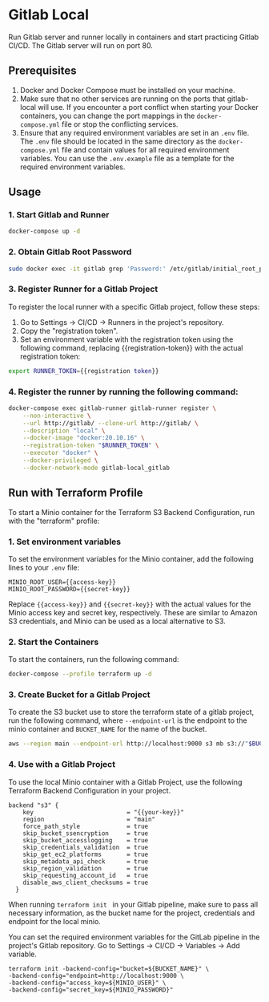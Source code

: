 # Gitlab Local

Run Gitlab server and runner locally in containers and start practicing Gitlab CI/CD. The Gitlab server will run on port 80.

## Prerequisites

1. Docker and Docker Compose must be installed on your machine.
2. Make sure that no other services are running on the ports that gitlab-local will use. If you encounter a port conflict when starting your Docker containers, you can change the port mappings in the `docker-compose.yml` file or stop the conflicting services.
3. Ensure that any required environment variables are set in an `.env` file. The `.env` file should be located in the same directory as the `docker-compose.yml` file and contain values for all required environment variables. You can use the `.env.example` file as a template for the required environment variables.

## Usage

### 1. Start Gitlab and Runner
```bash
docker-compose up -d
```

### 2. Obtain Gitlab Root Password
```bash
sudo docker exec -it gitlab grep 'Password:' /etc/gitlab/initial_root_password
```

### 3. Register Runner for a Gitlab Project
To register the local runner with a specific Gitlab project, follow these steps:

1. Go to Settings -> CI/CD -> Runners in the project's repository.
2. Copy the "registration token".
3. Set an environment variable with the registration token using the following command, replacing {{registration-token}} with the actual registration token: 

```bash
export RUNNER_TOKEN={{registration token}}
```
### 4. Register the runner by running the following command:

```bash
docker-compose exec gitlab-runner gitlab-runner register \
    --non-interactive \
    --url http://gitlab/ --clone-url http://gitlab/ \
    --description "local" \
    --docker-image "docker:20.10.16" \
    --registration-token "$RUNNER_TOKEN" \
    --executor "docker" \
    --docker-privileged \
    --docker-network-mode gitlab-local_gitlab
```

## Run with Terraform Profile

To start a Minio container for the Terraform S3 Backend Configuration, run with the "terraform" profile:

### 1. Set environment variables
To set the environment variables for the Minio container, add the following lines to your `.env` file:
```text
MINIO_ROOT_USER={{access-key}}
MINIO_ROOT_PASSWORD={{secret-key}}
```
Replace `{{access-key}}` and `{{secret-key}}` with the actual values for the Minio access key and secret key, respectively. 
These are similar to Amazon S3 credentials, and Minio can be used as a local alternative to S3.

### 2. Start the Containers
To start the containers, run the following command:
```bash
docker-compose --profile terraform up -d
```

### 3. Create Bucket for a Gitlab Project
To create the S3 bucket use to store the terraform state of a gitlab project, run the following command, where `--endpoint-url` is the endpoint to the minio container and `BUCKET_NAME` for the name of the bucket.

```bash
aws --region main --endpoint-url http://localhost:9000 s3 mb s3://"$BUCKET_NAME"
```

### 4. Use with a Gitlab Project

To use the local Minio container with a Gitlab Project, use the following Terraform Backend Configuration in your project.

```
backend "s3" {
    key                          = "{{your-key}}"
    region                       = "main"
    force_path_style             = true
    skip_bucket_ssencryption     = true
    skip_bucket_accesslogging    = true
    skip_credentials_validation  = true
    skip_get_ec2_platforms       = true
    skip_metadata_api_check      = true
    skip_region_validation       = true
    skip_requesting_account_id   = true
    disable_aws_client_checksums = true
  }
```

When running `terraform init ` in your Gitlab pipeline, make sure to pass all necessary information, as the bucket name for the project, credentials and endpoint for the local minio.

You can set the required environment variables for the GitLab pipeline in the project's Gitlab repository. Go to Settings -> CI/CD -> Variables -> Add variable.
```
terraform init -backend-config="bucket=${BUCKET_NAME}" \
-backend-config="endpoint=http://localhost:9000 \
-backend-config="access_key=${MINIO_USER}" \
-backend-config="secret_key=${MINIO_PASSWORD}"
```

